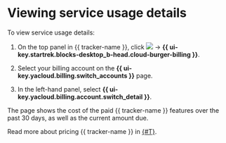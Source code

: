 # Viewing service usage details

To view service usage details:

1. On the top panel in {{ tracker-name }}, click ![](../_assets/tracker/tracker-burger.png) → **{{ ui-key.startrek.blocks-desktop_b-head.cloud-burger-billing }}**.

1. Select your billing account on the **{{ ui-key.yacloud.billing.switch_accounts }}** page.

1. In the left-hand panel, select **{{ ui-key.yacloud.billing.account.switch_detail }}**.

The page shows the cost of the paid {{ tracker-name }} features over the past 30 days, as well as the current amount due.

Read more about pricing {{ tracker-name }} in [{#T}](pricing.md#sec_calculate).